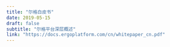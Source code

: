 ```yaml
---
title: "尔格白皮书"
date: 2019-05-15
draft: false
subtitle: "尔格平台深层概述"
link: "https://docs.ergoplatform.com/cn/whitepaper_cn.pdf"
---
```

